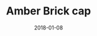 ---
title: "Amber Brick cap"
date: 2018-01-08
picture: /assets/content/camera-roll/2018/01/2018-01-08-amber-brick-cap/20180106_002403021_iOS.jpg
thumbnail: /assets/content/camera-roll/2018/01/2018-01-08-amber-brick-cap/20180106_002403021_iOS-thumbnail.jpg
type: picture
tags:
  - Amber Brick
  - hexagon
---